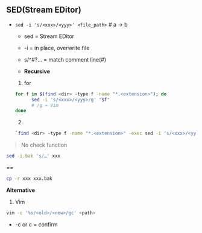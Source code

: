 ## SED(Stream EDitor)
* `sed -i 's/<xxx>/<yyy>' <file_path>` # a -> b
    * sed = Stream EDitor
    * -i = in place, overwrite file
    * s/^#\?… = match comment line(#)

    * **Recursive**
    1. for
    ```bash
    for f in $(find <dir> -type f -name "*.<extension>"); do
          sed -i 's/<xxx>/<yyy>/g' "$f"
          # /g = Vim
    done
    ```
    2. 
    ```bash
    `find <dir> -type f -name "*.<extension>" -exec sed -i 's/<xxx>/<yyy>/g' {} +`
    ```

> No check function

```bash
sed -i.bak 's/…' xxx
```
==
```bash
cp -r xxx xxx.bak
```

**Alternative**

1. Vim
```bash
vim -c '%s/<old>/<new>/gc' <path>
```
* -c or c = confirm